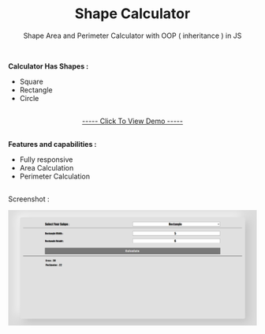 <h1 align="center">Shape Calculator</h1>
<p align="center">Shape Area and Perimeter Calculator with OOP ( inheritance ) in JS</p>

</br>

<strong>Calculator Has Shapes :</strong>
<div>
    <ul>
        <li>Square</li>
        <li>Rectangle</li>
        <li>Circle</li>
    </ul>
</div>

<h2></h2>

<p align="center"><a href="https://mre-dev.github.io/shape-calculator/">----- Click To View Demo -----</a></p>

<h2></h2>

<strong>Features and capabilities : </strong>

<div>
    <ul>
        <li>Fully responsive</li>
        <li>Area Calculation</li>
        <li>Perimeter Calculation</li>
    </ul>
</div>

<h2></h2>

<p>Screenshot :</p>
<div align="center">
    <img src="assets/img/Screenshot.png" alt="Add Todo Page Image">
</div>
